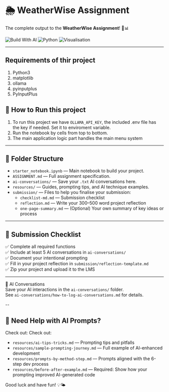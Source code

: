 # 🌦️ WeatherWise Assignment
The complete output to the **WeatherWise Assignment**! 🤖📊

![Build With AI](https://img.shields.io/badge/Built_with-AI-blueviolet?logo=openai)
![Python](https://img.shields.io/badge/Made_with-Python-3776AB?logo=python)
![Visualisation](https://img.shields.io/badge/Includes-Visualisations-orange?logo=plotly)

---


## Requirements of thir project

1. Python3
2. matplotlib
3. ollama
4. pyinputplus
5. PyInputPlus

## 🚀 How to Run this project

1. To run this project we have `OLLAMA_API_KEY`, the included .env file has the key if needed. Set it to enviroment variable.
2. Run the notebook by cells from top to bottom.
3. The main application logic part handles the main menu system

---

## 📁 Folder Structure

- `starter_notebook.ipynb` — Main notebook to build your project.
- `ASSIGNMENT.md` — Full assignment specification.
- `ai-conversations/` — Save your `.txt` AI conversations here.
- `resources/` — Guides, prompting tips, and AI technique examples.
- `submission/` — Files to help you finalise your submission:
  - `checklist-md.md` — Submission checklist
  - `reflection.md` — Write your 300–500 word project reflection
  - `one-page-summary.md` — (Optional) Your own summary of key ideas or process

---



## 📓 Submission Checklist

✅ Complete all required functions  
✅ Include at least 5 AI conversations in `ai-conversations/`  
✅ Document your intentional prompting  
✅ Fill in your project reflection in `submission/reflection-template.md`  
✅ Zip your project and upload it to the LMS  

---

🧠 AI Conversations  
Save your AI interactions in the `ai-conversations/` folder.  
See `ai-conversations/how-to-log-ai-conversations.md` for details.


--
## 🧠 Need Help with AI Prompts?

Check out:
Check out:
- `resources/ai-tips-tricks.md` — Prompting tips and pitfalls
- `resources/sample-prompting-journey.md` — Full example of AI-enhanced development
- `resources/prompts-by-method-step.md` — Prompts aligned with the 6-step dev process
- `resources/before-after-example.md` — Required: Show how your prompting improved AI-generated code


Good luck and have fun! 💡🌤️
